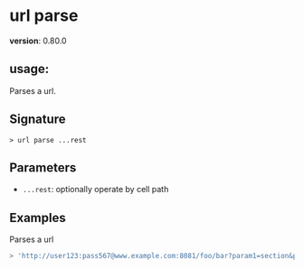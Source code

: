 # url parse

**version**: 0.80.0

## **usage**:

Parses a url.

## Signature

`> url parse ...rest`

## Parameters

- `...rest`: optionally operate by cell path

## Examples

Parses a url

```bash
> 'http://user123:pass567@www.example.com:8081/foo/bar?param1=section&p2=&f[name]=vldc#hello' | url parse
```
